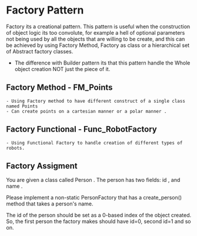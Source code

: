 # Factory Pattern
Factory its a creational pattern.
This pattern is useful when the construction of object logic its too convolute, for example a hell of optional parameters not being used by all the objects that are willing to be create, and this can be achieved by using Factory Method, Factory as class or a hierarchical set of Abstract factory classes.
* The difference with Builder pattern its that this pattern handle the Whole object creation NOT just the piece of it.

## Factory Method - FM_Points
	- Using Factory method to have different construct of a single class named Points
	- Can create points on a cartesian manner or a polar manner .
## Factory Functional - Func_RobotFactory
	- Using Functional Factory to handle creation of different types of robots.
  
## Factory Assigment
You are given a class called Person . The person has two fields: id , and name .

Please implement a non-static PersonFactory that has a create_person()  method that takes a person's name.

The id  of the person should be set as a 0-based index of the object created. So, the first person the factory makes should have id=0, second id=1 and so on.
